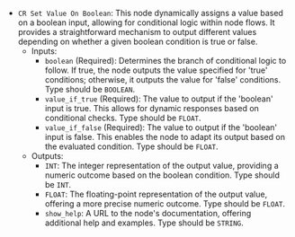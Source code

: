 - `CR Set Value On Boolean`: This node dynamically assigns a value based on a boolean input, allowing for conditional logic within node flows. It provides a straightforward mechanism to output different values depending on whether a given boolean condition is true or false.
    - Inputs:
        - `boolean` (Required): Determines the branch of conditional logic to follow. If true, the node outputs the value specified for 'true' conditions; otherwise, it outputs the value for 'false' conditions. Type should be `BOOLEAN`.
        - `value_if_true` (Required): The value to output if the 'boolean' input is true. This allows for dynamic responses based on conditional checks. Type should be `FLOAT`.
        - `value_if_false` (Required): The value to output if the 'boolean' input is false. This enables the node to adapt its output based on the evaluated condition. Type should be `FLOAT`.
    - Outputs:
        - `INT`: The integer representation of the output value, providing a numeric outcome based on the boolean condition. Type should be `INT`.
        - `FLOAT`: The floating-point representation of the output value, offering a more precise numeric outcome. Type should be `FLOAT`.
        - `show_help`: A URL to the node's documentation, offering additional help and examples. Type should be `STRING`.
